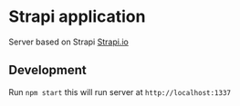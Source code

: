 # Strapi application

Server based on Strapi [Strapi.io](https://strapi.io/)

## Development

Run `npm start` this will run server at `http://localhost:1337`
